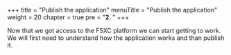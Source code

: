 +++
title = "Publish the application"
menuTitle = "Publish the application"
weight = 20
chapter = true
pre = "<b>2. </b>"
+++

Now that we got access to the F5XC platform we can start getting to work.  
We will first need to understand how the application works and than publish it.